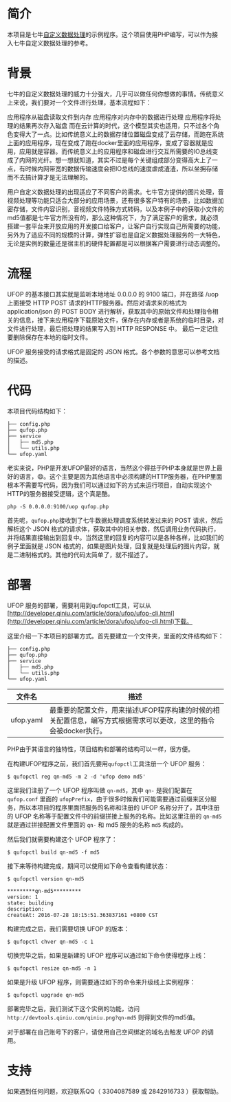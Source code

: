 # 简介

本项目是七牛[自定义数据处理](http://developer.qiniu.com/article/dora/ufop/ufop-introduction.html)的示例程序。这个项目使用PHP编写，可以作为接入七牛自定义数据处理的参考。

# 背景

七牛的自定义数据处理的威力十分强大，几乎可以做任何你想做的事情。传统意义上来说，我们要对一个文件进行处理，基本流程如下：

应用程序从磁盘读取文件到内存
应用程序对内存中的数据进行处理
应用程序将处理的结果再次存入磁盘
而在云计算的时代，这个模型其实也适用，只不过各个角色变得大了一点。比如传统意义上的数据存储位置磁盘变成了云存储，而跑在系统上面的应用程序，现在变成了跑在docker里面的应用程序，变成了容器就是应用，应用就是容器。而传统意义上的应用程序和磁盘进行交互所需要的IO总线变成了内网的光纤。想一想就知道，其实不过是每个关键组成部分变得高大上了一点，有时候内网带宽的数据传输速度会把IO总线的速度虐成渣渣，所以坐拥存储而不去搞计算才是无法理解的。

用户自定义数据处理的出现适应了不同客户的需求。七牛官方提供的图片处理，音视频处理等功能只适合大部分的应用场景，还有很多客户特有的场景，比如数据加密存储，文件内容识别，音视频文件特殊方式转码，以及本例子中的获取小文件的md5值都是七牛官方所没有的，那么这种情况下，为了满足客户的需求，就必须搭建一套平台来开放应用的开发接口给客户，让客户自行实现自己所需要的功能，另外为了适应不同的规模的计算，弹性扩容也是自定义数据处理服务的一大特色，无论是实例的数量还是宿主机的硬件配置都是可以根据客户需要进行动态调整的。

# 流程

UFOP 的基本接口其实就是监听本地地址 0.0.0.0 的 9100 端口，并在路径 /uop 上面接受 HTTP POST 请求的HTTP服务器。然后对请求来的格式为 application/json 的 POST BODY 进行解析，获取其中的原始文件和处理指令相关的信息，接下来应用程序下载原始文件，保存在内存或者是系统的临时目录，对文件进行处理，最后把处理的结果写入到 HTTP RESPONSE 中。 最后一定记住要删除保存在本地的临时文件。

UFOP 服务接受的请求格式是固定的 JSON 格式。各个参数的意思可以参考文档的描述。

# 代码

本项目代码结构如下：

```
├── config.php
├── qufop.php
├── service
│   ├── md5.php
│   └── utils.php
└── ufop.yaml
```

老实来说，PHP是开发UFOP最好的语言，当然这个得益于PHP本身就是世界上最好的语言，😄。这个主要是因为其他语言中必须构建的HTTP服务器，在PHP里面根本不需要写代码，因为我们可以通过如下的方式来运行项目，自动实现这个HTTP的服务器接受逻辑，这个真是酷。

```
php -S 0.0.0.0:9100/uop qufop.php
```

首先呢，`qufop.php`接收到了七牛数据处理调度系统转发过来的 POST 请求，然后解析这个 JSON 格式的请求体，获取其中的相关参数，然后调用业务代码执行，并将结果直接输出到回复中。当然这里的回复的内容可以是各种各样，比如我们的例子里面就是 JSON 格式的，如果是图片处理，回复就是处理后的图片内容，就是二进制格式的。其他的代码太简单了，就不描述了。

# 部署

UFOP 服务的部署，需要利用到qufopctl工具，可以从[http://developer.qiniu.com/article/dora/ufop/ufop-cli.html](http://developer.qiniu.com/article/dora/ufop/ufop-cli.html)下载。

这里介绍一下本项目的部署方式。首先要建立一个文件夹，里面的文件结构如下：

```
├── config.php
├── qufop.php
├── service
│   ├── md5.php
│   └── utils.php
└── ufop.yaml
```

|文件名|描述|
|-----|----|
|ufop.yaml|最重要的配置文件，用来描述UFOP程序构建的时候的相关配置信息，编写方式根据需求可以更改，这里的指令会被docker执行。|

PHP由于其语言的独特性，项目结构和部署的结构可以一样，很方便。

在构建UFOP程序之前，我们首先要用`qufopctl`工具注册一个 UFOP 服务：

```
$ qufopctl reg qn-md5 -m 2 -d 'ufop demo md5'
```

这里我们注册了一个 UFOP 程序叫做 `qn-md5`，其中 `qn-` 是我们配置在 `qufop.conf` 里面的 `ufopPrefix`，由于很多时候我们可能需要通过前缀来区分服务，所以本项目的程序里面把服务的名称和注册的 UFOP 名称分开了，其中注册的 UFOP 名称等于配置文件中的前缀拼接上服务的名称。比如这里注册的 `qn-md5` 就是通过拼接配置文件里面的 `qn-` 和 md5 服务的名称 `md5` 构成的。

然后我们就需要构建这个 UFOP 程序了：

```
$ qufopctl build qn-md5 -f md5
```

接下来等待构建完成，期间可以使用如下命令查看构建状态：

```
$ qufopctl version qn-md5

*********qn-md5*********
version: 1
state: building
description:
createAt: 2016-07-28 18:15:51.363837161 +0800 CST
```

构建完成之后，我们需要切换 UFOP 的版本：

```
$ qufopctl chver qn-md5 -c 1
```

切换完毕之后，如果是新建的 UFOP 程序可以通过如下命令使得程序上线：

```
$ qufopctl resize qn-md5 -n 1
```

如果是升级 UFOP 程序，则需要通过如下的命令来升级线上实例程序：

```
$ qufopctl upgrade qn-md5
```

部署完毕之后，我们测试下这个实例的功能，访问 `http://devtools.qiniu.com/qiniu.png?qn-md5` 则得到文件的md5值。

对于部署在自己账号下的客户，请使用自己空间绑定的域名去触发 UFOP 的调用。

# 支持

如果遇到任何问题，欢迎联系QQ（ 3304087589 或 2842916733 ）获取帮助。
